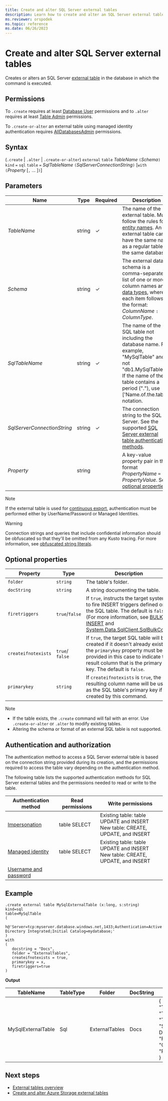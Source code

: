 ```yaml
---
title: Create and alter SQL Server external tables
description: Learn how to create and alter an SQL Server external table.
ms.reviewer: orspodek
ms.topic: reference
ms.date: 06/26/2023
---
```


# Create and alter SQL Server external tables

Creates or alters an SQL Server [external table](../query/schema-entities/externaltables.md) in the database in which the command is executed.

## Permissions

To `.create` requires at least [Database User](../management/access-control/role-based-access-control.md) permissions and to `.alter` requires at least [Table Admin](../management/access-control/role-based-access-control.md) permissions.

To `.create-or-alter` an external table using managed identity authentication requires [AllDatabasesAdmin](../management/access-control/role-based-access-control.md) permissions.

## Syntax

(`.create` | `.alter` | `.create-or-alter`) `external` `table` *TableName* `(`*Schema*`)` `kind` `=` `sql` `table` `=` *SqlTableName* `(`*SqlServerConnectionString*`)` [`with` `(`*Property* [`,` ... ]`)`]

## Parameters

| Name | Type | Required | Description |
|--|--|--|--|
| *TableName* | string | &check; | The name of the external table. Must follow the rules for [entity names](../query/schema-entities/entity-names.md). An external table can't have the same name as a regular table in the same database.|
| *Schema* | string | &check; | The external data schema is a comma-separated list of one or more column names and [data types](../query/scalar-data-types/index.md), where each item follows the format: *ColumnName* `:` *ColumnType*.|
|*SqlTableName*| string | &check; | The name of the SQL table not including the database name. For example, "MySqlTable" and not "db1.MySqlTable". If the name of the table contains a period ("."), use ['Name.of.the.table'] notation.|
| *SqlServerConnectionString*| string |&check;| The connection string to the SQL Server. See the supported [SQL Server external table authentication methods](../api/connection-strings/sql-authentication-methods.md).|
|*Property*|string||A key-value property pair in the format *PropertyName* `=` *PropertyValue*. See [optional properties](#optional-properties).|

> [!NOTE]
> If the external table is used for [continuous export](data-export/continuous-data-export.md), authentication must be performed either by UserName/Password or Managed Identities.

> [!WARNING]
> Connection strings and queries that include confidential information should be obfuscated so that they'll be omitted from any Kusto tracing. For more information, see [obfuscated string literals](../query/scalar-data-types/string.md#obfuscated-string-literals).

## Optional properties

| Property            | Type            | Description                          |
|---------------------|-----------------|---------------------------------------------------------------------------------------------------|
| `folder`            | `string`        | The table's folder.                  |
| `docString`         | `string`        | A string documenting the table.      |
| `firetriggers`      | `true`/`false`  | If `true`, instructs the target system to fire INSERT triggers defined on the SQL table. The default is `false`. (For more information, see [BULK INSERT](/sql/t-sql/statements/bulk-insert-transact-sql) and [System.Data.SqlClient.SqlBulkCopy](/dotnet/api/system.data.sqlclient.sqlbulkcopy)) |
| `createifnotexists` | `true`/ `false` | If `true`, the target SQL table will be created if it doesn't already exist; the `primarykey` property must be provided in this case to indicate the result column that is the primary key. The default is `false`.  |
| `primarykey`        | `string`        | If `createifnotexists` is `true`, the resulting column name will be used as the SQL table's primary key if it's created by this command.                  |

> [!NOTE]
>
> * If the table exists, the `.create` command will fail with an error. Use `.create-or-alter` or `.alter` to modify existing tables.
> * Altering the schema or format of an external SQL table is not supported.

## Authentication and authorization

The authentication method to access a SQL Server external table is based on the connection string provided during its creation, and the permissions required to access the table vary depending on the authentication method.

The following table lists the supported authentication methods for SQL Server external tables and the permissions needed to read or write to the table.

|Authentication method|Read permissions|Write permissions|
|--|--|--|
|[Impersonation](../api/connection-strings/sql-authentication-methods.md#azure-ad-integrated-authentication)|table SELECT|Existing table: table UPDATE and INSERT<br/>New table: CREATE, UPDATE, and INSERT|
|[Managed identity](../api/connection-strings/sql-authentication-methods.md#managed-identity)|table SELECT|Existing table: table UPDATE and INSERT<br/>New table: CREATE, UPDATE, and INSERT|
|[Username and password](../api/connection-strings/sql-authentication-methods.md#username-and-password)|||

## Example

```kusto
.create external table MySqlExternalTable (x:long, s:string) 
kind=sql
table=MySqlTable
( 
   h@'Server=tcp:myserver.database.windows.net,1433;Authentication=Active Directory Integrated;Initial Catalog=mydatabase;'
)
with 
(
   docstring = "Docs",
   folder = "ExternalTables", 
   createifnotexists = true,
   primarykey = x,
   firetriggers=true
)  
```

**Output**

| TableName   | TableType | Folder         | DocString | Properties                            |
|-------------|-----------|----------------|-----------|---------------------------------------|
| MySqlExternalTable | Sql       | ExternalTables | Docs      | {<br>  "TargetEntityKind": "sqltable`",<br>  "TargetEntityName": "MySqlTable",<br>  "TargetEntityConnectionString": "Server=tcp:myserver.database.windows.net,1433;Authentication=Active Directory Integrated;Initial Catalog=mydatabase;",<br>  "FireTriggers": true,<br>  "CreateIfNotExists": true,<br>  "PrimaryKey": "x"<br>} |

## Next steps

* [External tables overview](../query/schema-entities/externaltables.md)
* [Create and alter Azure Storage external tables](external-tables-azurestorage-azuredatalake.md)
